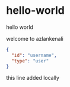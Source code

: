 # hello-world
hello world

welcome to azlankenali

```json
{
  "id": "username",
  "type": "user"
}
```

this line added locally
